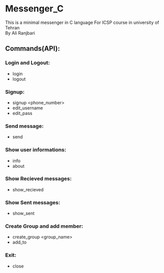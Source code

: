 # Messenger_C

This is a minimal messenger in C language For ICSP course in university of Tehran  
By Ali Ranjbari 


## Commands(API):

### Login and Logout:

* login <username> <pass>
* logout


### Signup:

* signup <username> <password> <phone_number>
* edit_username <new username>
* edit_pass <new password>


### Send message:

* send <username> <content>


### Show user informations:

* info
* about <username>


### Show Recieved messages:

* show_recieved <username>
  

### Show Sent messages:

* show_sent <username>


### Create Group and add member:

* create_group <group_name>
* add_to <group name> <username>


### Exit:

* close








